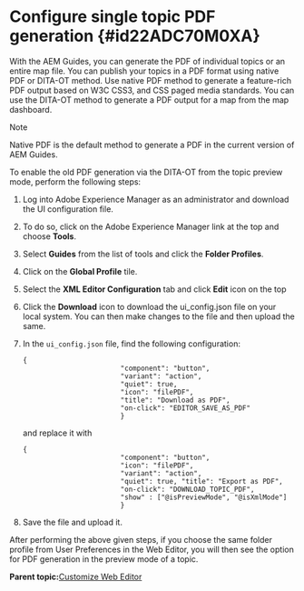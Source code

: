 # Configure single topic PDF generation {#id22ADC70M0XA}

With the AEM Guides, you can generate the PDF of individual topics or an entire map file. You can publish your topics in a PDF format using native PDF or DITA-OT method. Use native PDF method to generate a feature-rich PDF output based on W3C CSS3, and CSS paged media standards. You can use the DITA-OT method to generate a PDF output for a map from the map dashboard.

>[!NOTE]
>
> Native PDF is the default method to generate a PDF in the current version of AEM Guides.

To enable the old PDF generation via the DITA-OT from the topic preview mode, perform the following steps:

1.  Log into Adobe Experience Manager as an administrator and download the UI configuration file.

1.  To do so, click on the Adobe Experience Manager link at the top and choose **Tools**.
1.  Select **Guides** from the list of tools and click the **Folder Profiles**.
1.  Click on the **Global Profile** tile.
1.  Select the **XML Editor Configuration** tab and click **Edit** icon on the top
1.  Click the **Download** icon to download the ui\_config.json file on your local system. You can then make changes to the file and then upload the same.
1.  In the `ui_config.json` file, find the following configuration:

    ```
    {
                            "component": "button",
                            "variant": "action",
                            "quiet": true,
                            "icon": "filePDF",
                            "title": "Download as PDF",
                            "on-click": "EDITOR_SAVE_AS_PDF"
                            }
    ```

    and replace it with

    ```
    {
                            "component": "button",
                            "icon": "filePDF",
                            "variant": "action",
                            "quiet": true, "title": "Export as PDF",
                            "on-click": "DOWNLOAD_TOPIC_PDF",
                            "show" : ["@isPreviewMode", "@isXmlMode"]
                            }
    ```

1.  Save the file and upload it.

After performing the above given steps, if you choose the same folder profile from User Preferences in the Web Editor, you will then see the option for PDF generation in the preview mode of a topic.

**Parent topic:**[Customize Web Editor](conf-web-editor.md)

